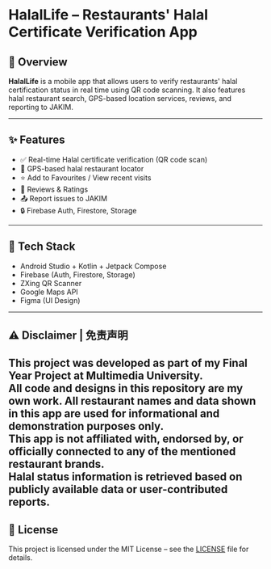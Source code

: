 # HalalLife – Restaurants' Halal Certificate Verification App

## 📱 Overview 

**HalalLife** is a mobile app that allows users to verify restaurants' halal certification status in real time using QR code scanning. It also features halal restaurant search, GPS-based location services, reviews, and reporting to JAKIM.

---

## ✨ Features

- ✅ Real-time Halal certificate verification (QR code scan)
- 📍 GPS-based halal restaurant locator
- ⭐ Add to Favourites / View recent visits
- 📝 Reviews & Ratings
- 📤 Report issues to JAKIM
- 🔒 Firebase Auth, Firestore, Storage

---

## 🔧 Tech Stack

- Android Studio + Kotlin + Jetpack Compose  
- Firebase (Auth, Firestore, Storage)  
- ZXing QR Scanner  
- Google Maps API  
- Figma (UI Design)

---

## ⚠️ Disclaimer | 免责声明

This project was developed as part of my Final Year Project at Multimedia University.  
All code and designs in this repository are my own work.
All restaurant names and data shown in this app are used for informational and demonstration purposes only.  
This app is not affiliated with, endorsed by, or officially connected to any of the mentioned restaurant brands.  
Halal status information is retrieved based on publicly available data or user-contributed reports.
---

## 📄 License

This project is licensed under the MIT License – see the [LICENSE](LICENSE) file for details.
